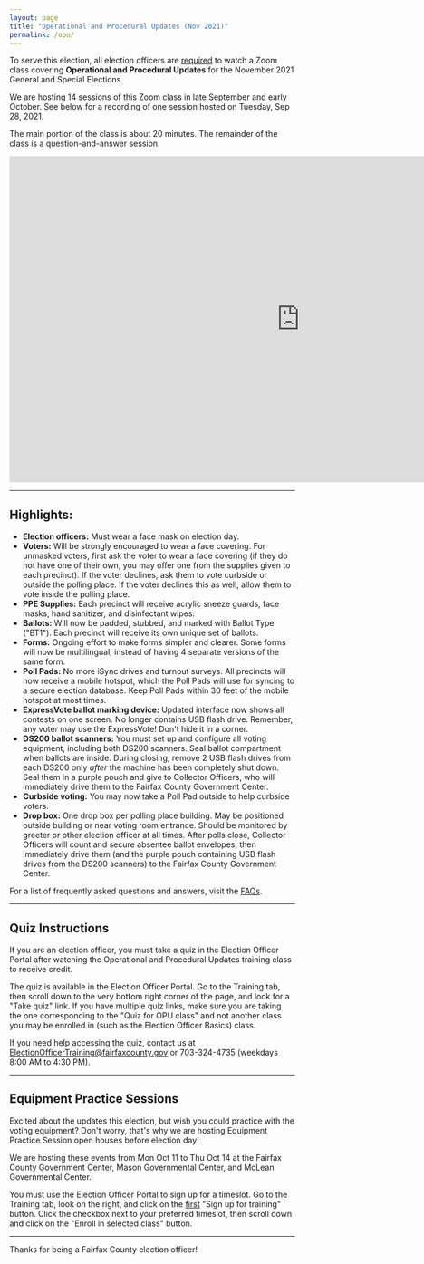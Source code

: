 ```yaml
---
layout: page
title: "Operational and Procedural Updates (Nov 2021)"
permalink: /opu/
---
```


To serve this election, all election officers are <u>required</u> to watch a Zoom class covering **Operational and Procedural Updates** for the November 2021 General and Special Elections.

We are hosting 14 sessions of this Zoom class in late September and early October. See below for a recording of one session hosted on Tuesday, Sep 28, 2021.

The main portion of the class is about 20 minutes. The remainder of the class is a question-and-answer session.

<iframe width="1024" height="576" src="https://www.youtube.com/embed/7xi9BZPOpSA" title="YouTube video player" frameborder="0" allow="accelerometer; autoplay; clipboard-write; encrypted-media; gyroscope; picture-in-picture" allowfullscreen></iframe>

---

## Highlights:

- **Election officers:** Must wear a face mask on election day.
- **Voters:** Will be strongly encouraged to wear a face covering. For unmasked voters, first ask the voter to wear a face covering (if they do not have one of their own, you may offer one from the supplies given to each precinct). If the voter declines, ask them to vote curbside or outside the polling place. If the voter declines this as well, allow them to vote inside the polling place.
- **PPE Supplies:** Each precinct will receive acrylic sneeze guards, face masks, hand sanitizer, and disinfectant wipes.
- **Ballots:** Will now be padded, stubbed, and marked with Ballot Type ("BT1"). Each precinct will receive its own unique set of ballots.
- **Forms:** Ongoing effort to make forms simpler and clearer. Some forms will now be multilingual, instead of having 4 separate versions of the same form.
- **Poll Pads:** No more iSync drives and turnout surveys. All precincts will now receive a mobile hotspot, which the Poll Pads will use for syncing to a secure election database. Keep Poll Pads within 30 feet of the mobile hotspot at most times.
- **ExpressVote ballot marking device:** Updated interface now shows all contests on one screen. No longer contains USB flash drive. Remember, any voter may use the ExpressVote! Don't hide it in a corner.
- **DS200 ballot scanners:** You must set up and configure all voting equipment, including both DS200 scanners. Seal ballot compartment when ballots are inside. During closing, remove 2 USB flash drives from each DS200 only *after* the machine has been completely shut down. Seal them in a purple pouch and give to Collector Officers, who will immediately drive them to the Fairfax County Government Center.
- **Curbside voting:** You may now take a Poll Pad outside to help curbside voters.
- **Drop box:** One drop box per polling place building. May be positioned outside building or near voting room entrance. Should be monitored by greeter or other election officer at all times. After polls close, Collector Officers will count and secure absentee ballot envelopes, then immediately drive them (and the purple pouch containing USB flash drives from the DS200 scanners) to the Fairfax County Government Center.

For a list of frequently asked questions and answers, visit the [FAQs]({{site.url}}{{site.baseurl}}/nov-2021/faqs/).

---

## Quiz Instructions

If you are an election officer, you must take a quiz in the Election Officer Portal after watching the Operational and Procedural Updates training class to receive credit.

The quiz is available in the Election Officer Portal. Go to the Training tab, then scroll down to the very bottom right corner of the page, and look for a "Take quiz" link. If you have multiple quiz links, make sure you are taking the one corresponding to the "Quiz for OPU class" and not another class you may be enrolled in (such as the Election Officer Basics) class.

If you need help accessing the quiz, contact us at ElectionOfficerTraining@fairfaxcounty.gov or 703-324-4735 (weekdays 8:00 AM to 4:30 PM).

---

## Equipment Practice Sessions

Excited about the updates this election, but wish you could practice with the voting equipment? Don't worry, that's why we are hosting Equipment Practice Session open houses before election day!

We are hosting these events from Mon Oct 11 to Thu Oct 14 at the Fairfax County Government Center, Mason Governmental Center, and McLean Governmental Center.

You must use the Election Officer Portal to sign up for a timeslot. Go to the Training tab, look on the right, and click on the <u>first</u> "Sign up for training" button. Click the checkbox next to your preferred timeslot, then scroll down and click on the "Enroll in selected class" button.

---

Thanks for being a Fairfax County election officer!
